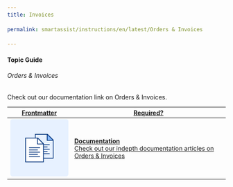 ```yaml
---
title: Invoices

permalink: smartassist/instructions/en/latest/Orders & Invoices

---
```


#### Topic Guide
###### Orders & Invoices

  Check out our documentation link on Orders & Invoices.



<a class="doc-link" target="_blank" href="https://developer.kore.ai/docs/bots/bot-settings/plan-usage/invoices/">
 

| Frontmatter | Required? |
|-------------|-------------|
| ![alt text](images/docIcon.svg "Title") | **Documentation**  <br /> Check out our indepth documentation articles on Orders & Invoices | 


</a>
